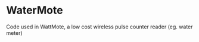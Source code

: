 WaterMote
=========

Code used in WattMote, a low cost wireless pulse counter reader (eg. water meter)